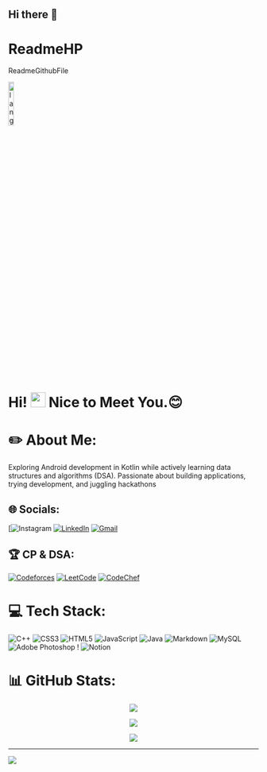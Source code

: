 ## Hi there 👋
# ReadmeHP
ReadmeGithubFile
<p align="left"><img width=15%" src="https://github.com/alansmathew/alansmathew/raw/master/lang.gif" alt="lang image here" /></p>

# Hi! <img src="https://media.giphy.com/media/hvRJCLFzcasrR4ia7z/giphy.gif" width="30px"> Nice to Meet You.:blush:
# ✏️ About Me:
Exploring Android development in Kotlin while actively learning data structures and algorithms (DSA). Passionate about building applications, trying development, and juggling hackathons
## 🌐 Socials:

[![Instagram]()
[![LinkedIn](https://img.shields.io/badge/LinkedIn-%230077B5.svg?logo=linkedin&logoColor=white)](https:https://www.linkedin.com/in/himanshu-patil-38b237235/)
[![Gmail](https://img.shields.io/badge/Gmail-D14836?logo=gmail&logoColor=white)](mailto:himanshupatil1320@gmail.com)

## 🏆 CP & DSA:

[![Codeforces](https://img.shields.io/badge/Codeforces-%234CC61E.svg?logo=Codeforces&logoColor=white)](https:)
[![LeetCode](https://img.shields.io/badge/LeetCode-%23FFA116.svg?logo=LeetCode&logoColor=white)](https:)
[![CodeChef](https://img.shields.io/badge/CodeChef-%23A52A2A.svg?logo=CodeChef&logoColor=white)](https:)

# 💻 Tech Stack:

![C++](https://img.shields.io/badge/c++-%2300599C.svg?style=for-the-badge&logo=c%2B%2B&logoColor=white) ![CSS3](https://img.shields.io/badge/css3-%231572B6.svg?style=for-the-badge&logo=css3&logoColor=white) ![HTML5](https://img.shields.io/badge/html5-%23E34F26.svg?style=for-the-badge&logo=html5&logoColor=white) ![JavaScript](https://img.shields.io/badge/javascript-%23323330.svg?style=for-the-badge&logo=javascript&logoColor=%23F7DF1E) ![Java](https://img.shields.io/badge/java-%23ED8B00.svg?style=for-the-badge&logo=openjdk&logoColor=white) ![Markdown](https://img.shields.io/badge/markdown-%23000000.svg?style=for-the-badge&logo=markdown&logoColor=white) ![MySQL](https://img.shields.io/badge/mysql-4479A1.svg?style=for-the-badge&logo=mysql&logoColor=white) ![Adobe Photoshop](https://img.shields.io/badge/adobe%20photoshop-%2331A8FF.svg?style=for-the-badge&logo=adobe%20photoshop&logoColor=white) ! ![Notion](https://img.shields.io/badge/Notion-%23000000.svg?style=for-the-badge&logo=notion&logoColor=white)

# 📊 GitHub Stats:
<div align="center">


![](https://github-readme-stats.vercel.app/api?username=hpinmetaverse&theme=dark&hide_border=false&include_all_commits=true&count_private=true)

![](https://github-readme-streak-stats.herokuapp.com/?user=hpinmetaverse&theme=dark&hide_border=false)

![](https://github-readme-stats.vercel.app/api/top-langs/?username=hpinmetaverse&theme=dark&hide_border=false&include_all_commits=true&count_private=true&layout=compact)

</div>

---



[![](https://visitcount.itsvg.in/api?id=hpinmetaverse&icon=0&color=0)](https://visitcount.itsvg.in)
<!--
**hpinmetaverse/Hpinmetaverse** is a ✨ _special_ ✨ repository because its `README.md` (this file) appears on your GitHub profile.

Here are some ideas to get you started:

- 🔭 I’m currently working on ...
- 🌱 I’m currently learning ...
- 👯 I’m looking to collaborate on ...
- 🤔 I’m looking for help with ...
- 💬 Ask me about ...
- 📫 How to reach me: ...
- 😄 Pronouns: ...
- ⚡ Fun fact: ...
-->
